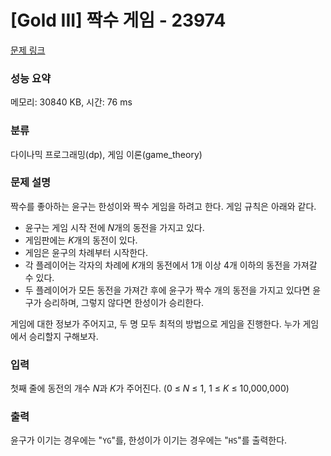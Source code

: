 # [Gold III] 짝수 게임 - 23974 

[문제 링크](https://www.acmicpc.net/problem/23974) 

### 성능 요약

메모리: 30840 KB, 시간: 76 ms

### 분류

다이나믹 프로그래밍(dp), 게임 이론(game_theory)

### 문제 설명

<p>짝수를 좋아하는 윤구는 한성이와 짝수 게임을 하려고 한다. 게임 규칙은 아래와 같다.</p>

<ul>
	<li>윤구는 게임 시작 전에 <i>N</i>개의 동전을 가지고 있다.</li>
	<li>게임판에는 <em>K</em>개의 동전이 있다.</li>
	<li>게임은 윤구의 차례부터 시작한다.</li>
	<li>각 플레이어는 각자의 차례에 <em>K</em>개의 동전에서 1개 이상 4개 이하의 동전을 가져갈 수 있다.</li>
	<li>두 플레이어가 모든 동전을 가져간 후에 윤구가 짝수 개의 동전을 가지고 있다면 윤구가 승리하며, 그렇지 않다면 한성이가 승리한다.</li>
</ul>

<p>게임에 대한 정보가 주어지고, 두 명 모두 최적의 방법으로 게임을 진행한다. 누가 게임에서 승리할지 구해보자.</p>

### 입력 

 <p>첫째 줄에 동전의 개수 <em>N</em>과 <em>K</em>가 주어진다. (0 ≤ <em>N</em> ≤ 1, 1 ≤ <em>K </em>≤ 10,000,000)</p>

### 출력 

 <p>윤구가 이기는 경우에는 "<code>YG</code>"를, 한성이가 이기는 경우에는 "<code>HS</code>"를 출력한다.</p>

